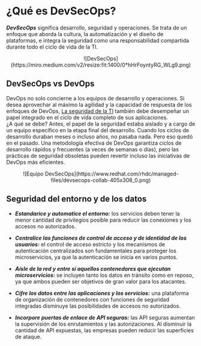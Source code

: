 # ¿Qué es DevSecOps?
**_DevSecOps_** significa desarrollo, seguridad y operaciones. Se trata de un enfoque 
que aborda la cultura, la automatización y el diseño de plataformas, e integra la 
seguridad como una responsabilidad compartida durante todo el ciclo de vida de la TI.

<center>
![DevSecOps](https://miro.medium.com/v2/resize:fit:1400/0*hHrFoyntyRG_WLg9.png)
</center>

## DevSecOps vs DevOps
DevOps no solo concierne a los equipos de desarrollo y operaciones. Si desea aprovechar 
al máximo la agilidad y la capacidad de respuesta de los enfoques de DevOps, [La seguridad 
de la TI](https://www.redhat.com/es/topics/security) 
también debe desempeñar un papel integrado en el ciclo de vida completo de sus aplicaciones.  
¿A qué se debe? Antes, el papel de la seguridad estaba aislado y a cargo de un equipo específico en 
la etapa final del desarrollo. Cuando los ciclos de desarrollo duraban meses o incluso años, no pasaba 
nada. Pero eso quedó en el pasado. Una metodología efectiva de DevOps garantiza ciclos de desarrollo 
rápidos y frecuentes (a veces de semanas o días), pero las prácticas de seguridad obsoletas pueden 
revertir incluso las iniciativas de DevOps más eficientes.

<center>
![Equipo DevSecOps](https://www.redhat.com/rhdc/managed-files/devsecops-collab-405x308_0.png)
</center>

## Seguridad del entorno y de los datos
+ **_Estandarice y automatice el entorno:_** los servicios deben tener la menor cantidad de privilegios posible 
para reducir las conexiones y los accesos no autorizados.

+ **_Centralice las funciones de control de acceso y de identidad de los usuarios:_** el control de acceso estricto y los 
mecanismos de autenticación centralizados son fundamentales para proteger los microservicios, ya que la autenticación se inicia en varios puntos.

+ **_Aísle de la red y entre sí aquellos contenedores que ejecutan microservicios:_** se incluyen tanto los datos en tránsito como en reposo, ya que ambos 
pueden ser objetivos de gran valor para los atacantes.

+ **_Cifre los datos entre las aplicaciones y los servicios:_** una plataforma de organización de contenedores con funciones de 
seguridad integradas disminuye las posibilidades de accesos no autorizados.

+ **_Incorpore puertas de enlace de API seguras:_** las API seguras aumentan la supervisión de los enrutamientos y las autorizaciones. 
Al disminuir la cantidad de API expuestas, las empresas pueden reducir las superficies de ataque.
